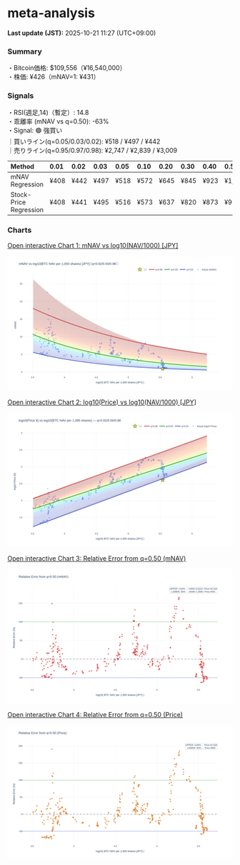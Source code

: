 # meta-analysis


<!--REPORT:START-->
**Last update (JST):** 2025-10-21 11:27 (UTC+09:00)

### Summary
・Bitcoin価格: $109,556（¥16,540,000）  
・株価: ¥426（mNAV=1: ¥431）

### Signals
・RSI(週足,14)（暫定）: 14.8  
・乖離率 (mNAV vs q=0.50): -63%  
・Signal: 🟣 強買い  
｜買いライン(q=0.05/0.03/0.02): ¥518 / ¥497 / ¥442  
｜売りライン(q=0.95/0.97/0.98): ¥2,747 / ¥2,839 / ¥3,009

| Method                 | 0.01   | 0.02   | 0.03   | 0.05   | 0.10   | 0.20   | 0.30   | 0.40   | 0.50   | 0.60   | 0.70   | 0.80   | 0.90   | 0.95   | 0.97   | 0.98   | 0.99   |
|:-----------------------|:-------|:-------|:-------|:-------|:-------|:-------|:-------|:-------|:-------|:-------|:-------|:-------|:-------|:-------|:-------|:-------|:-------|
| mNAV Regression        | ¥408   | ¥442   | ¥497   | ¥518   | ¥572   | ¥645   | ¥845   | ¥923   | ¥1,082 | ¥1,271 | ¥1,393 | ¥1,778 | ¥2,395 | ¥2,747 | ¥2,839 | ¥3,009 | ¥3,015 |
| Stock-Price Regression | ¥408   | ¥441   | ¥495   | ¥516   | ¥573   | ¥637   | ¥820   | ¥873   | ¥965   | ¥1,128 | ¥1,300 | ¥1,741 | ¥2,246 | ¥2,450 | ¥2,501 | ¥2,750 | ¥2,764 |

### Charts
[Open interactive Chart 1: mNAV vs log10(NAV/1000) [JPY]](https://tkzm240.github.io/meta-analysis/fig1.html)

![fig1](assets/fig1.png)

[Open interactive Chart 2: log10(Price) vs log10(NAV/1000) [JPY]](https://tkzm240.github.io/meta-analysis/fig2.html)

![fig2](assets/fig2.png)

[Open interactive Chart 3: Relative Error from q=0.50 (mNAV)](https://tkzm240.github.io/meta-analysis/fig3.html)

![fig3](assets/fig3.png)

[Open interactive Chart 4: Relative Error from q=0.50 (Price)](https://tkzm240.github.io/meta-analysis/fig4.html)

![fig4](assets/fig4.png)
<!--REPORT:END-->
